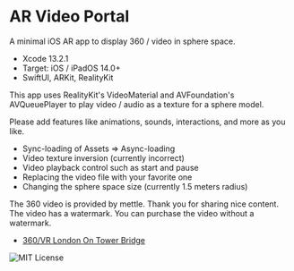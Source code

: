 # AR Video Portal

<!--
![App Icon](https://user-images.githubusercontent.com/66309582/150661618-0b5aa699-54f8-48da-8949-7f3a9eae42bf.png)
-->

A minimal iOS AR app to display 360 / video in sphere space.

- Xcode 13.2.1
- Target: iOS / iPadOS 14.0+
- SwiftUI, ARKit, RealityKit

This app uses RealityKit's VideoMaterial and AVFoundation's AVQueuePlayer to play video / audio as a texture for a sphere model.

Please add features like animations, sounds, interactions, and more as you like.

- Sync-loading of Assets => Async-loading
- Video texture inversion (currently incorrect)
- Video playback control such as start and pause
- Replacing the video file with your favorite one
- Changing the sphere space size (currently 1.5 meters radius)

The 360 video is provided by mettle. Thank you for sharing nice content.
The video has a watermark. You can purchase the video without a watermark.

- [360/VR London On Tower Bridge](https://vimeo.com/215984568)


<!--
![ISS](https://user-images.githubusercontent.com/66309582/150661808-e36bf38f-69fe-43c9-b8aa-de907aa0bb6f.jpg)
![Window](https://user-images.githubusercontent.com/66309582/150661829-7d1903c6-624f-4ac8-b25c-a34d0fe18039.jpg)
![Space](https://user-images.githubusercontent.com/66309582/150661839-028fb2d4-07e3-43b6-a615-85da35e02ac7.jpg)
![WalkingGIF](https://user-images.githubusercontent.com/66309582/150668442-4880d9e9-2ba7-4605-92cc-5b8410d0ed38.gif)
-->

![MIT License](http://img.shields.io/badge/license-MIT-blue.svg?style=flat)

